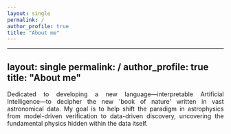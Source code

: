 ```yaml
---
layout: single
permalink: /
author_profile: true
title: "About me"
---
```


---
layout: single
permalink: /
author_profile: true
title: "About me"
---

<p style="
  text-align: justify;           /* 两端对齐 */
  text-justify: inter-word;      /* 单词间距方式 */
  hyphens: auto;                 /* 自动断词（需 lang=en 更佳） */
  -webkit-hyphens: auto;
  -ms-hyphens: auto;
  overflow-wrap: anywhere;       /* 必要时断行 */
  word-break: normal;            /* 避免硬切单词 */
">
Dedicated to developing a new language—interpretable Artificial Intelligence—to decipher the new 'book of nature' written in vast astronomical data. My goal is to help shift the paradigm in astrophysics from model-driven verification to data-driven discovery, uncovering the fundamental physics hidden within the data itself.
</p>




<!-- A data-driven personal website
======
test -->
